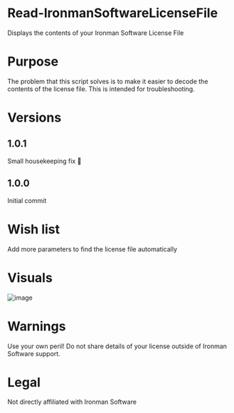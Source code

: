 # Read-IronmanSoftwareLicenseFile
 Displays the contents of your Ironman Software License File

# Purpose

The problem that this script solves is to make it easier to decode the contents of the license file. This is intended for troubleshooting.

# Versions

## 1.0.1

Small housekeeping fix 🧹

## 1.0.0

Initial commit

# Wish list

Add more parameters to find the license file automatically

# Visuals

![image](https://user-images.githubusercontent.com/537287/168902731-bece4b5b-3c6d-440f-ab51-954c484e99fe.png)

# Warnings

Use your own peril! Do not share details of your license outside of Ironman Software support.

# Legal

Not directly affiliated with Ironman Software
